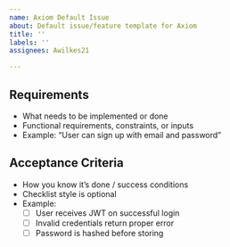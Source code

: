 ```yaml
---
name: Axiom Default Issue
about: Default issue/feature template for Axiom
title: ''
labels: ''
assignees: Awilkes21

---
```


## Requirements
- What needs to be implemented or done
- Functional requirements, constraints, or inputs
- Example: “User can sign up with email and password”  

## Acceptance Criteria
- How you know it’s done / success conditions
- Checklist style is optional
- Example: 
  - [ ] User receives JWT on successful login
  - [ ] Invalid credentials return proper error
  - [ ] Password is hashed before storing
